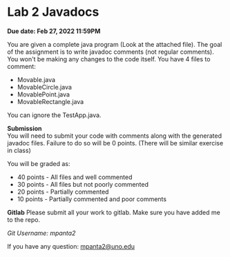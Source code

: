 # Lab 2 Javadocs

**Due date: Feb 27, 2022 11:59PM**   

You are given a complete java program (Look at the attached file). The goal of the assignment is to  write javadoc comments (not regular comments). You won't be making any changes to the code itself. You have 4 files to comment:   
* Movable.java     
* MovableCircle.java    
* MovablePoint.java
* MovableRectangle.java

You can ignore the TestApp.java.

**Submission**   
You will need to submit your code with comments along with the generated javadoc files. Failure to do so will be 0 points. (There will be similar exercise in class) 

You will be graded as:
* 40 points - All files and well commented
* 30 points - All files but not poorly commented
* 20 points - Partially commented
* 10 points - Partially commented and poor comments

**Gitlab**
Please submit all your work to gitlab. Make sure you have added me to the repo.

*Git Username: mpanta2*   

If you have any question: mpanta2@uno.edu
